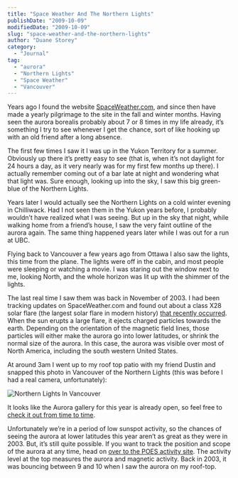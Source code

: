 ```yaml
---
title: "Space Weather And The Northern Lights"
publishDate: "2009-10-09"
modifiedDate: "2009-10-09"
slug: "space-weather-and-the-northern-lights"
author: "Duane Storey"
category:
  - "Journal"
tag:
  - "aurora"
  - "Northern Lights"
  - "Space Weather"
  - "Vancouver"
---
```


Years ago I found the website [SpaceWeather.com](http://spaceweather.com), and since then have made a yearly pilgrimage to the site in the fall and winter months. Having seen the aurora borealis probably about 7 or 8 times in my life already, it’s something I try to see whenever I get the chance, sort of like hooking up with an old friend after a long absence.

The first few times I saw it I was up in the Yukon Territory for a summer. Obviously up there it’s pretty easy to see (that is, when it’s not daylight for 24 hours a day, as it very nearly was for my first few months up there). I actually remember coming out of a bar late at night and wondering what that light was. Sure enough, looking up into the sky, I saw this big green-blue of the Northern Lights.

Years later I would actually see the Northern Lights on a cold winter evening in Chilliwack. Had I not seen them in the Yukon years before, I probably wouldn’t have realized what I was seeing. But up in the sky that night, while walking home from a friend’s house, I saw the very faint outline of the aurora again. The same thing happened years later while I was out for a run at UBC.

Flying back to Vancouver a few years ago from Ottawa I also saw the lights, this time from the plane. The lights were off in the cabin, and most people were sleeping or watching a movie. I was staring out the window next to me, looking North, and the whole horizon was lit up with the shimmer of the lights.

The last real time I saw them was back in November of 2003. I had been tracking updates on SpaceWeather.com and found out about a class X28 solar flare (the largest solar flare in modern history) [that recently occurred](http://news.bbc.co.uk/2/hi/science/nature/3251481.stm). When the sun erupts a large flare, it ejects charged particles towards the earth. Depending on the orientation of the magnetic field lines, those particles will either make the aurora go into lower latitudes, or shrink the normal size of the aurora. In this case, the aurora was visible over most of North America, including the south western United States.

At around 3am I went up to my roof top patio with my friend Dustin and snapped this photo in Vancouver of the Northern Lights (this was before I had a real camera, unfortunately):

![Northern Lights In Vancouver](_images/space-weather-and-the-northern-lights-1.jpg)

It looks like the Aurora gallery for this year is already open, so feel free to [check it out from time to time](http://spaceweather.com/aurora/gallery_01sep09.htm).

Unfortunately we’re in a period of low sunspot activity, so the chances of seeing the aurora at lower latitudes this year aren’t as great as they were in 2003. But, it’s still quite possible. If you want to track the position and scope of the aurora at any time, head on [over to the POES activity site](http://www.swpc.noaa.gov/pmap/). The activity level at the top measures the aurora and magnetic activity. Back in 2003, it was bouncing between 9 and 10 when I saw the aurora on my roof-top.